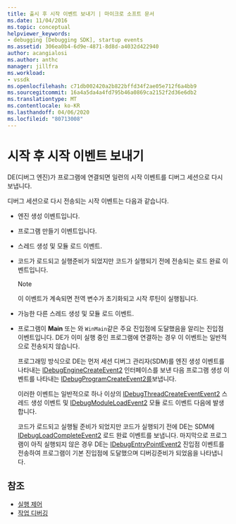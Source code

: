 ```yaml
---
title: 출시 후 시작 이벤트 보내기 | 마이크로 소프트 문서
ms.date: 11/04/2016
ms.topic: conceptual
helpviewer_keywords:
- debugging [Debugging SDK], startup events
ms.assetid: 306ea0b4-6d9e-4871-8d8d-a4032d422940
author: acangialosi
ms.author: anthc
manager: jillfra
ms.workload:
- vssdk
ms.openlocfilehash: c71db002420a2b822bffd34f2ae05e712f6a4bb9
ms.sourcegitcommit: 16a4a5da4a4fd795b46a0869ca2152f2d36e6db2
ms.translationtype: MT
ms.contentlocale: ko-KR
ms.lasthandoff: 04/06/2020
ms.locfileid: "80713008"
---
```

# <a name="send-startup-events-after-a-launch"></a>시작 후 시작 이벤트 보내기
DE(디버그 엔진)가 프로그램에 연결되면 일련의 시작 이벤트를 디버그 세션으로 다시 보냅니다.

 디버그 세션으로 다시 전송되는 시작 이벤트는 다음과 같습니다.

- 엔진 생성 이벤트입니다.

- 프로그램 만들기 이벤트입니다.

- 스레드 생성 및 모듈 로드 이벤트.

- 코드가 로드되고 실행준비가 되었지만 코드가 실행되기 전에 전송되는 로드 완료 이벤트입니다.

  > [!NOTE]
  > 이 이벤트가 계속되면 전역 변수가 초기화되고 시작 루틴이 실행됩니다.

- 가능한 다른 스레드 생성 및 모듈 로드 이벤트.

- 프로그램이 **Main** 또는 와 `WinMain`같은 주요 진입점에 도달했음을 알리는 진입점 이벤트입니다. DE가 이미 실행 중인 프로그램에 연결하는 경우 이 이벤트는 일반적으로 전송되지 않습니다.

  프로그래밍 방식으로 DE는 먼저 세션 디버그 관리자(SDM)를 엔진 생성 이벤트를 나타내는 [IDebugEngineCreateEvent2](../../extensibility/debugger/reference/idebugenginecreateevent2.md) 인터페이스를 보낸 다음 프로그램 생성 이벤트를 나타내는 [IDebugProgramCreateEvent2를](../../extensibility/debugger/reference/idebugprogramcreateevent2.md)보냅니다.

  이러한 이벤트는 일반적으로 하나 이상의 [IDebugThreadCreateEventEvent2](../../extensibility/debugger/reference/idebugthreadcreateevent2.md) 스레드 생성 이벤트 및 [IDebugModuleLoadEvent2](../../extensibility/debugger/reference/idebugmoduleloadevent2.md) 모듈 로드 이벤트 다음에 발생합니다.

  코드가 로드되고 실행될 준비가 되었지만 코드가 실행되기 전에 DE는 SDM에 [IDebugLoadCompleteEvent2](../../extensibility/debugger/reference/idebugloadcompleteevent2.md) 로드 완료 이벤트를 보냅니다. 마지막으로 프로그램이 아직 실행되지 않은 경우 DE는 [IDebugEntryPointEvent2](../../extensibility/debugger/reference/idebugentrypointevent2.md) 진입점 이벤트를 전송하여 프로그램이 기본 진입점에 도달했으며 디버깅준비가 되었음을 나타냅니다.

## <a name="see-also"></a>참조
- [실행 제어](../../extensibility/debugger/control-of-execution.md)
- [작업 디버깅](../../extensibility/debugger/debugging-tasks.md)
